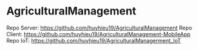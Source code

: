 # AgriculturalManagement

Repo Server: https://github.com/huyhieu19/AgriculturalManagement
Repo Client: https://github.com/huyhieu19/AgriculturalManagement-MobileApp
Repo IoT: https://github.com/huyhieu19/AgriculturalManagerment_IoT
